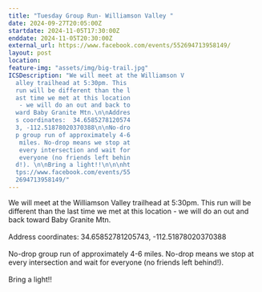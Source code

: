 ```yaml
---
title: "Tuesday Group Run- Williamson Valley "
date: 2024-09-27T20:05:00Z
startdate: 2024-11-05T17:30:00Z
enddate: 2024-11-05T20:30:00Z
external_url: https://www.facebook.com/events/552694713958149/
layout: post
location: 
feature-img: "assets/img/big-trail.jpg"
ICSDescription: "We will meet at the Williamson V  alley trailhead at 5:30pm. This   run will be different than the l  ast time we met at this location   - we will do an out and back to  ward Baby Granite Mtn.\n\nAddres  s coordinates:  34.6585278120574  3, -112.51878020370388\n\nNo-dro  p group run of approximately 4-6   miles. No-drop means we stop at   every intersection and wait for   everyone (no friends left behin  d!). \n\nBring a light!!\n\n\nht  tps://www.facebook.com/events/55  2694713958149/"
---
```


We will meet at the Williamson Valley trailhead at 5&#58;30pm. This run will be different than the last time we met at this location - we will do an out and back toward Baby Granite Mtn.<br>
  <br>
  Address coordinates&#58;  34.65852781205743, -112.51878020370388<br>
  <br>
  No-drop group run of approximately 4-6 miles. No-drop means we stop at every intersection and wait for everyone (no friends left behind!). <br>
  <br>
  Bring a light!!<br>
  <br>
  <br>
  

